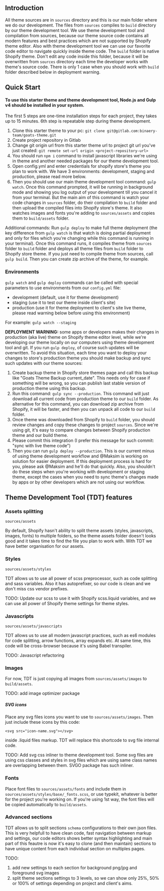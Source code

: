 ## Introduction
All theme sources are in `sources` directory and this is our main folder where we do our development.
The files from `sources` compiles to `build` directory by our theme development tool. We use theme development tool and compilation from sources, because our theme source code contains all modern features and best practices which are not supported by Shopify theme editor. Also with theme development tool we can use our favorite code editor to navigate quickly inside theme code. The `build` folder is native Shopify theme. Don't edit any code inside this folder, because it will be overwritten from `sources` directory each time the developer works with theme's source code. There is only 1 case when you should work with `build` folder described below in deployment warning.

## Quick Start
#### To use this starter theme and theme development tool, Node.js and Gulp v4 should be installed in your system.

The first 5 steps are one-time installation steps for each project, they takes up to 15 minutes. 6th step is repeatable step during theme development.
1) Clone this starter theme to your pc: `git clone git@gitlab.com:binaery-team/goats-theme.git`
2) Create project repository in Gitlab
3) Change git origin url from this starter theme url to project git url you've just created: `git remote set-url origin <project-repository-url>`
4) You should run `npm i` command to install javascript libraries we're using in theme and another needed packages for our theme development tool.
5) Open config.yml and enter credentials for shopify store's theme you plan to work with. We have 3 environments: development, staging and production, please read more below.
6) Then you should use our main theme development tool command: `gulp watch`. Once this command prompted, it will be running in background mode and showing you log output of your development till you cancel it from your terminal. But the main aim of this command is watch your code changes in `sources` folder, do their compilation to `build` folder and then upload the compiled files into Shopify store's theme. It also watches images and fonts you're adding to `sources/assets` and copies them to `build/assets` folder.

Additional commands:
Run `gulp deploy` to make full theme deployment (the key difference from `gulp watch` is that watch is doing partial deployment and only for files which you're changing while this command is running in your terminal). Once this command runs, it compiles theme from `sources` folder to `build` folder and deploys all theme files from `build` folder to Shopify store theme.
If you just need to compile theme from sources, call `gulp build`. Then you can create zip archive of the theme, for example.

### Environments
`gulp watch` and `gulp deploy` commands can be called with special parameters to use environments from our `config.yml` file:
- development (default, use it for theme development)
- staging (use it to test our theme inside client's site)
- production (use it for theme deployment to client's site live theme, please read warning below before using this environment)

For example: `gulp watch --staging`

**DEPLOYMENT WARNING:** some apps or developers makes their changes in production (aka live) theme on Shopify theme editor level, while we're developing our theme locally on our computers using theme development tool and git. If you run `gulp deploy`, of course such updates will be overwritten. To avoid this situation, each time you want to deploy your changes to store's production theme you should make backup and sync such updates with our theme sources: 
1. Create backup theme in Shopify store themes page and call this backup like "Goats Theme Backup current_date". This needs only for case if something will be wrong, so you can publish last stable version of production theme using this backup.
2. Run this command: `gulp sync --production`. This command will just download all current code from production theme to our `build` folder.  As alternative for this command, you can download zip archive from Shopify, it will be faster, and then you can unpack all code to our `build` folder.
3. Once theme was downloaded from Shopify to `build` folder, you should review changes and copy these changes to project `sources`. Since we're using git, it's easy to compare changes between Shopify production theme and our build theme.
4. Please commit this integration (I prefer this message for such commit: "sync with live theme code")
5. Then you can run `gulp deploy --production`.
This is our current minus of using theme development workflow and @Maksim is working on solution for easier deployment.  If this deployment process is hard for you, please ask @Maksim and he'll do that quickly. Also, you shouldn't do these steps when you're working with development or staging theme, except the cases when you need to sync theme's changes made by apps or by other developers which are not using our workflow.


## Theme Development Tool (TDT) features


### Assets splitting
`sources/assets`

By default, Shopify hasn't ability to split theme assets (styles, javascripts, images, fonts) to multiple folders, so the theme assets folder doesn't looks good and it takes time to find the file you plan to work with. With TDT we have better organisation for our assets.

### Styles
`sources/assets/styles`

TDT allows us to use all power of scss preprocessor, such as code splitting and sass variables. Also it has autoprefixer, so our code is clean and we don't miss css vendor prefixes. 

TODO: Update our scss to use it with Shopify scss.liquid variables, and we can use all power of Shopify theme settings for theme styles.


### Javascripts
`sources/assets/javascripts`

TDT allows us to use all modern javascript practices, such as es6 modules for code splitting, arrow functions, array expands etc. At same time, this code will be cross-browser because it's using Babel transpiler.

TODO: Javascript refactoring


### Images
For now, TDT is just copying all images from `sources/assets/images` to `build/assets`.

TODO: add image optimizer package


##### SVG icons
Place any svg files icons you want to use to `sources/assets/images`. Then just include these icons by this code: 

`<svg src="icon-name.svg"></svg>` 

inside .liquid files markup. TDT will replace this shortcode to svg file internal code.

TODO: Add svg css inliner to theme development tool. Some svg files are using css classes and styles in svg files which are using same class names are overlapping between them. SVGO package has such inliner.


### Fonts
Place font files to `sources/assets/fonts` and include them in `sources/assets/styles/base/_fonts.scss`, or use typekit, whatever is better for the project you're working on. If you're using 1st way, the font files will be copied automatically to `build/assets`.


### Advanced sections
TDT allows us to split sections `schema` configurations to their own json files. This is very helpfull to have clean code, fast navigation between markup and settings, our code editors shows better syntax highlighting and main part of this feautre is now it's easy to clone (and then maintain) sections to have unique content from each individual section on multiples pages.

TODO: 
1. add new settings to each section for background png/jpg and foreground svg images
2. split theme sections settings to 3 levels, so we can show only 25%, 50% or 100% of settings depending on project and client's aims.